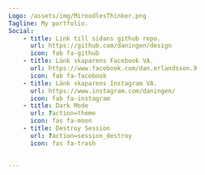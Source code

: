 ```yaml
---
Logo: /assets/img/MiroodlesThinker.png
Tagline: My portfolio.
Social:
    - title: Link till sidans github repo.
      url: https://github.com/daningen/design
      icon: fab fa-github
    - title: Länk skaparens Facebook VA.
      url: https://www.facebook.com/dan.erlandsson.9
      icon: fab fa-facebook
    - title: Länk skaparens Instagram VA.
      url: https://www.instagram.com/daningen/
      icon: fab fa-instagram
    - title: Dark Mode
      url: ?action=theme
      icon: fas fa-moon
    - title: Destroy Session
      url: ?action=session_destroy
      icon: fas fa-trash

      
---
```


